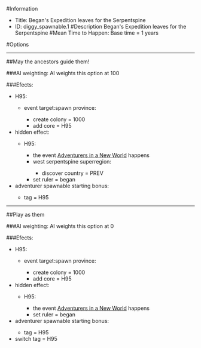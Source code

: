 #Information
 - Title: Began's Expedition leaves for the Serpentspine
 - ID: diggy_spawnable.1
#Description
Began's Expedition leaves for the Serpentspine
#Mean Time to Happen:
Base time = 1 years

#Options

___
##May the ancestors guide them!

###AI weighting:
AI weights this option at 100


###Efects:<ul><li>H95:</li><ul><li>event target:spawn province:</li><ul><li>create colony = 1000</li><li>add core = H95</li></ul></ul><li>hidden effect:</li><ul><li>H95:</li><ul><li>the event [Adventurers in a New World](../events/adventurers_in_a_new_world.md) happens</li><li>west serpentspine superregion:</li><ul><li>discover country = PREV</li></ul><li>set ruler = began</li></ul></ul><li>adventurer spawnable starting bonus:</li><ul><li>tag = H95</li></ul></ul>

___
##Play as them

###AI weighting:
AI weights this option at 0


###Efects:<ul><li>H95:</li><ul><li>event target:spawn province:</li><ul><li>create colony = 1000</li><li>add core = H95</li></ul></ul><li>hidden effect:</li><ul><li>H95:</li><ul><li>the event [Adventurers in a New World](../events/adventurers_in_a_new_world.md) happens</li><li>set ruler = began</li></ul></ul><li>adventurer spawnable starting bonus:</li><ul><li>tag = H95</li></ul><li>switch tag = H95</li></ul>

